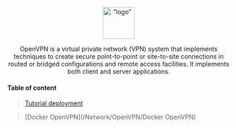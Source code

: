 
<div><p align="center">
<img src="https://cdn.worldvectorlogo.com/logos/openvpn-2.svg"  alt=”logo” width=72>
<p align="center">OpenVPN is a virtual private network (VPN) system that implements techniques to create secure point-to-point or site-to-site connections in routed or bridged configurations and remote access facilities. It implements both client and server applications.</p></div>

#### Table of content

> [Tutorial deployment](/Network/OpenVPN/Tutorial%20deployment)

>[Docker OpenVPN](/Network/OpenVPN/Docker OpenVPN)
